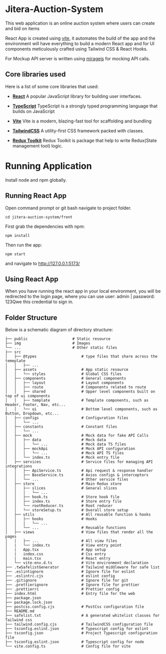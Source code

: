 # Jitera-Auction-System
This web application is an online auction system where users can create and bid on items


React App is created using [vite](https://vitejs.dev), it automates the build of the app and the environment will have everything to build a modern React app and for UI components meticulously crafted using Tailwind CSS & React Hooks.

For Mockup API server is written using [miragejs](https://miragejs.com/) for mocking API calls.


## Core libraries used
Here is a list of some core libraries that used:
- **[React](https://reactjs.org)** A popular JavaScript library for building user interfaces.

- **[TypeScript](https://www.typescriptlang.org)** TypeScript is a strongly typed programming language that builds on JavaScript

- **[Vite](https://vitejs.dev)** Vite is a modern, blazing-fast tool for scaffolding and bundling

- **[TailwindCSS](https://tailwindcss.com)** A utility-first CSS framework packed with classes.

- **[Redux Toolkit](https://redux-toolkit.js.org)** Redux Toolkit is package that help to write Redux(State management tool) logic.

# Running Application
Install node and npm globally.
## Running React App
Open command prompt or git bash navigate to project folder.

    cd jitera-auction-system/front
First grab the dependencies with npm:

    npm install
   
Then run the app:

    npm start
  
and navigate to http://127.0.0.1:5173/

## Using React App
When you have running the react app in your local environment, you will be redirected to the login page, where you can use user: admin | password: 123Qwe this credential to sign in.



## Folder Structure
Below is a schematic diagram of directory structure:
```
├── public                    # Static resource
├── img                       # Images
└── ...                       # Other static files
├── src
│   ├── @types                    # type files that share across the temeplate
│   │   ├── ...                   
│   ├── assets                    # App static resource
│   │   └── styles	              # Global CSS files
│   ├── components                # General components
│   │   ├── layout                # Layout components
│   │   ├── route                 # Components related to route
│   │   ├── shared                # Upper level components built on top of ui components
│   │   ├── template              # Template components, such as Header, Footer, Nav, etc...
│   │   └── ui                    # Bottom level components, such as Button, Dropdown, etc...
│   ├── configs                   # Configuration files        
│   │   └── ...          
│   ├── constants                 # Constant files
│   │   └── ...      
│   ├── mock                      # Mock data for fake API Calls
│   │   ├── data                  # Mock data
│   │   |   └── ...               # Mock data TS files
│   │   ├── mockApi               # Mock API configuration
│   │   |   └── ...               # Mock API TS files
│   │   └── index.ts              # Mock entry file
│   ├── services                  # Service files for managing API integrations
│   │   ├── ApiService.ts         # Api request & response handler
│   │   ├── BaseService.ts        # Axios configs & interceptors
│   │   └── ...                   # Other service files
│   ├── store                     # Main Redux store
│   │   ├── slices                # Genaral slices 
│   │   |   └── ...           
│   │   ├── hook.ts               # Store hook file    
│   │   ├── index.ts              # Store entry file
│   │   └── rootReducer.ts        # Root reducer
│   │   └── storeSetup.ts         # Overall store setup
│   ├── utils                     # All reusable function & hooks
│   │   ├── hooks                 # Hooks
│   │   |   └── ...      					
│   │   └── ...                   # Reusable functions 
│   ├── views                     # View files that render all the pages
│   |   ├── ...                   # All view files
│   |   └── index.ts              # View entry point
│   |   App.tsx                   # App setup
│   |   index.css                 # Css entry
│   |   main.tsx                  # React entry
│   └── vite-env.d.ts             # Vite environment declaration
├── .twSafelistGenerator          # Tailwind middleware for safe list
├── .eslintignore                 # Ignore file for eslint  
├── .eslintrc.cjs                 # eslint config
├── .gitignore                    # Ignore file for git
├── .prettierignore               # Ignore file for prettier
├── .prettierrc                   # Prettier config 
├── index.html                    # Entry file for the web
├── package.json                  
├── package.lock.json            
├── postcss.config.cjs            # PostCss configuration file
├── README.md  
├── safelist.txt                  # A generated whitelist classes for Tailwind css 
├── tailwind.config.cjs           # TailwindCSS configuration file
├── tsconfig.eslint.json          # Typescript config for eslint
├── tsconfig.json                 # Project Typescript configuration file
├── tsconfig.eslint.json          # Typescript config for node
└── vite.config.ts                # Config file for vite   
```        

